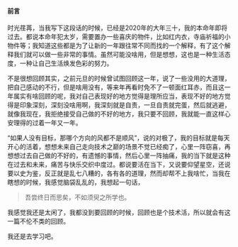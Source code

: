 #### 前言

​		时光荏苒，当我写下这段话的时候，已经是2020年的大年三十，我的本命年即将过去。都说本命年犯太岁，需要置办一些喜庆的物件，比如红内衣，寺庙祈福的小物件等；我知道这些都是为了让新的一年跟往常不同而找的一个解释，有了这个解释我们就可以做一些非常的事情。虽然可能没啥用，但是想想，这也是一种生活态度，一种让自己生活焕发色彩的努力。

​		不是很想回顾其实，之前元旦的时候曾试图回顾这一年，说了一些没用的大道理，把自己感动的不行，但是啥用没有，等来年再看时免不了一顿面红耳赤，而且这一年属实有啥回顾的呢，我对自己表现好的地方觉得是理所应当，表现不好的地方觉得是印象深刻，深刻没啥用啊，我深刻就是自责，一旦自责就完蛋，然后就逃避，就像我现在，我拒绝接受自己做的不好的地方，我只要不回顾，我就能一直这样心安理得的过着一年又一年。



​		“如果人没有目标，那哪个方向的风都不是顺风”，说的对极了，我的目标就是每天开心的活着，想想未来自己走向技术之巅的场景不觉已经痴了，心里一阵窃喜，再想想过去自己做的不好的，有遗憾的事情，然后心里一阵抽痛，我的当下就是这种在过去和未来，痛苦与快乐交织中度过。都说要活在当下，又说要仰望星空，还说要以史为鉴，反正就是乱七八糟的，各有各的道理，然而却帮不上我啥忙，当我在瞎想的时候，我感觉脑袋乱乱的，我想起一句话，

> 吾尝终日而思矣，不如须臾之所学也。

我感觉我还是太闲了，我都没到要回顾的时候，回顾也是个技术活，所以就会有这一篇不伦不类的回顾。

我还是去学习吧。